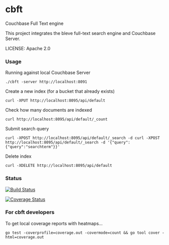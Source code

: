 cbft
====

Couchbase Full Text engine

This project integrates the bleve full-text search engine and Couchbase Server.

LICENSE: Apache 2.0

### Usage

Running against local Couchbase Server

```./cbft -server http://localhost:8091```

Create a new index (for a bucket that already exists)

```curl -XPUT http://localhost:8095/api/default```

Check how many documents are indexed

```curl http://localhost:8095/api/default/_count```

Submit search query

```curl -XPOST http://localhost:8095/api/default/_search -d curl -XPOST http://localhost:8095/api/default/_search -d '{"query": {"query":"searchterm"}}'```

Delete index

```curl -XDELETE http://localhost:8095/api/default```

### Status

[![Build Status](https://drone.io/github.com/couchbaselabs/cbft/status.png)](https://drone.io/github.com/couchbaselabs/cbft/latest)

[![Coverage Status](https://img.shields.io/coveralls/couchbaselabs/cbft.svg)](https://coveralls.io/r/couchbaselabs/cbft?branch=master)

### For cbft developers

To get local coverage reports with heatmaps...

    go test -coverprofile=coverage.out -covermode=count && go tool cover -html=coverage.out

